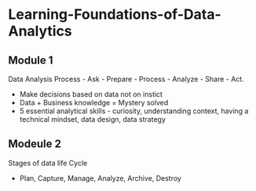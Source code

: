 # Learning-Foundations-of-Data-Analytics

## Module 1
Data Analysis Process - Ask - Prepare - Process - Analyze - Share - Act.
- Make decisions based on data not on instict
- Data + Business knowledge = Mystery solved
- 5 essential analytical skills - curiosity, understanding context, having a technical mindset, data design, data strategy


## Modeule 2
Stages of data life Cycle
- Plan, Capture, Manage, Analyze, Archive, Destroy
